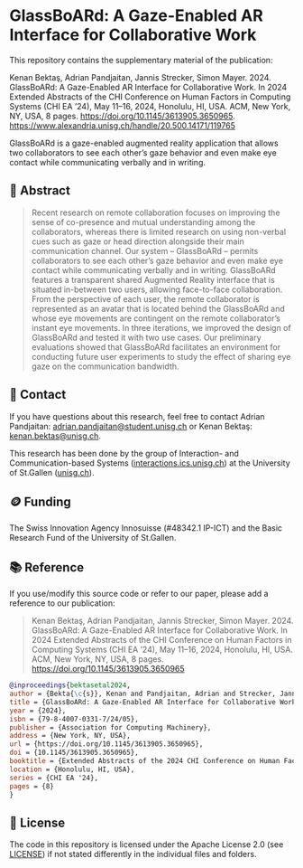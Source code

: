 # GlassBoARd: A Gaze-Enabled AR Interface for Collaborative Work

This repository contains the supplementary material of the publication:

Kenan Bektaş, Adrian Pandjaitan, Jannis Strecker, Simon Mayer. 2024. GlassBoARd: A Gaze-Enabled AR Interface for Collaborative Work. In 2024 Extended Abstracts of the CHI Conference on Human Factors in Computing Systems (CHI EA ’24), May 11–16, 2024, Honolulu, HI, USA. ACM, New York, NY, USA, 8 pages. https://doi.org/10.1145/3613905.3650965. https://www.alexandria.unisg.ch/handle/20.500.14171/119765

GlassBoARd is a gaze-enabled augmented reality application that allows two collaborators to see each other’s gaze behavior and even make eye contact while communicating verbally and in writing.

## 📄 Abstract

> Recent research on remote collaboration focuses on improving the sense of co-presence and mutual understanding among the collaborators, whereas there is limited research on using non-verbal cues such as gaze or head direction alongside their main communication channel. Our system – GlassBoARd – permits collaborators to see each other’s gaze behavior and even make eye contact while communicating verbally and in writing. GlassBoARd features a transparent shared Augmented Reality interface that is situated in-between two users, allowing face-to-face collaboration. From the perspective of each user, the remote collaborator is represented as an avatar that is located behind the GlassBoARd and whose eye movements are contingent on the remote collaborator’s instant eye movements. In three iterations, we improved the design of GlassBoARd and tested it with two use cases. Our preliminary evaluations showed that GlassBoARd facilitates an environment for conducting future user experiments to study the effect of sharing eye gaze on the communication bandwidth.

## 📧 Contact

If you have questions about this research, feel free to contact 
Adrian Pandjaitan: [adrian.pandjaitan@student.unisg.ch](mailto:adrian.pandjaitan@student.unisg.ch) or
Kenan Bektaş: [kenan.bektas@unisg.ch](mailto:kenan.bektas@unisg.ch).

This research has been done by the group of Interaction- and Communication-based Systems ([interactions.ics.unisg.ch](https://interactions.ics.unisg.ch)) at the University of St.Gallen ([unisg.ch](https://unisg.ch)).

## 🪙 Funding

The Swiss Innovation Agency Innosuisse (#48342.1 IP-ICT) and the Basic Research Fund of the University of St.Gallen.


## 📚 Reference

If you use/modify this source code or refer to our paper, please add a reference to our publication:

> Kenan Bektaş, Adrian Pandjaitan, Jannis Strecker, Simon Mayer. 2024. GlassBoARd: A Gaze-Enabled AR Interface for Collaborative Work. In 2024 Extended Abstracts of the CHI Conference on Human Factors in Computing Systems (CHI EA ’24), May 11–16, 2024, Honolulu, HI, USA. ACM, New York, NY, USA, 8 pages. https://doi.org/10.1145/3613905.3650965

```bibtex
@inproceedings{bektasetal2024,
author = {Bekta{\c{s}}, Kenan and Pandjaitan, Adrian and Strecker, Jannis and Mayer, Simon},
title = {GlassBoARd: A Gaze-Enabled AR Interface for Collaborative Work},
year = {2024},
isbn = {79-8-4007-0331-7/24/05},
publisher = {Association for Computing Machinery},
address = {New York, NY, USA},
url = {https://doi.org/10.1145/3613905.3650965},
doi = {10.1145/3613905.3650965},
booktitle = {Extended Abstracts of the 2024 CHI Conference on Human Factors in Computing Systems},
location = {Honolulu, HI, USA},
series = {CHI EA '24},
pages = {8}
}
```

## 📑 License
The code in this repository is licensed under the Apache License 2.0 (see [LICENSE](https://github.com/Interactions-HSG/GEAR/blob/main/LICENSE)) if not stated differently in the individual files and folders.
